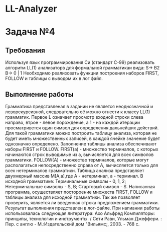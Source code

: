 # LL-Analyzer
# Задача №4
## Требования
Используя язык программирования Си (стандарт С-99) реализовать алгоритм LL(1) анализаторв для формальной грамматикаи вида: 
S-> B2
B-> 0 | 1
Необходимо реализовать функции построения наборов FIRST, FOLLOW  и таблицы с выводом их в лог файл.
## Выполнение работы
Грамматика представленая в задании не является неоднозначной и леворекурсивной, следовательно её можно отнести к классу LL(1) грамматик. Первое L означает просмотр входной строки слева направо, втрое - левое порождение, а 1 - на каждой итерации просматривется один символ для определения дальнейших действий. Для такой грамматики можно построить таблицу анализа, которая не будет иметь множественных записей, в каждой ячейке значение будет однозначно определено.
Заполнение таблицы анализа обеспечивают наборы FIRST и FOLLOW. FIRST(a) - множество терминалов, с которых начинаются строк выводимые из а, вычисляется для всех символов грамматики. FOLLOW(А) - множество терминалов, которые могут располагаться непосредственно справа от А, вычисляется только для всех нетерминалов грамматики.
Таблица анализа представляет двухмерный массив M[A,a],где А - нетерминал, а - терминал.
В исходной грамматике:
Терминальные символы - 0, 1, 2;
Нетерминальные символы - S, B;
Стартовый символ - S.
Написанная программа, осуществляет постороение множеста FIRST, FOLLOW и таблицы анализа для исходной грамматики. Так же позволяет проверить, является ли введенная строка предложением грамматики. Результат выполнения представлен в лог-файле.
При напиании работы использовалась следующая литература:
Ахо Альфред  Компиляторы: принципы, технологии и инструменты. / Сети Рави, Ульман Джеффери. : Пер. с англю - М.:Издательский дом "Вильямс;, 2003. - 768 с.
